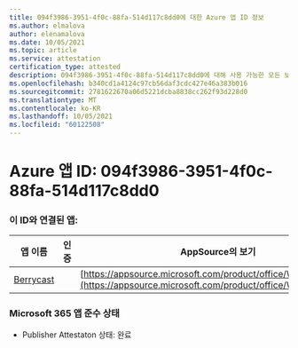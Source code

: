 ```yaml
---
title: 094f3986-3951-4f0c-88fa-514d117c8dd0에 대한 Azure 앱 ID 정보
ms.author: elmalova
author: elenamalova
ms.date: 10/05/2021
ms.topic: article
ms.service: attestation
certification_type: attested
description: 094f3986-3951-4f0c-88fa-514d117c8dd0에 대해 사용 가능한 모든 보안 및 규정 준수 정보입니다.
ms.openlocfilehash: b340cd1a4124c97cb56daf3cdc427e46a383b016
ms.sourcegitcommit: 2781622670a06d5221dcba8838cc262f93d228d0
ms.translationtype: MT
ms.contentlocale: ko-KR
ms.lasthandoff: 10/05/2021
ms.locfileid: "60122508"
---
```

# <a name="azure-app-id-094f3986-3951-4f0c-88fa-514d117c8dd0"></a>Azure 앱 ID: 094f3986-3951-4f0c-88fa-514d117c8dd0


### <a name="apps-associated-with-this-id"></a>이 ID와 연결된 앱:
| **앱 이름** | **인증** | **AppSource의 보기** |
|--------------|---------------|-----------------------|
| [Berrycast](https://docs.microsoft.com/microsoft-365-app-certification/forward/WA200002798) |  | [https://appsource.microsoft.com/product/office/WA200002798](https://appsource.microsoft.com/product/office/WA200002798) |

### <a name="microsoft-365-app-compliance-status"></a>Microsoft 365 앱 준수 상태
- Publisher Attestaton 상태: 완료
